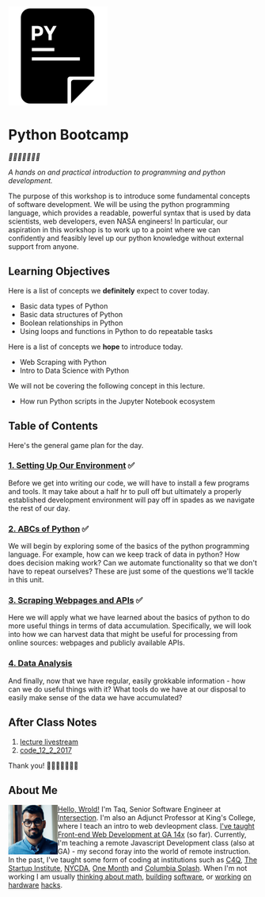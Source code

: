 
![pycon](https://github.com/mottaquikarim/PythonBootcamp/blob/master/assets/pycon.png?raw=true)

# Python Bootcamp
*🎉🎈🎂🍾🎊🍻💃*

*A hands on and practical introduction
 to programming and python development.*

The purpose of this workshop is to introduce some fundamental concepts of software development. We will be using the python programming language, which provides a readable, powerful syntax that is used by data scientists, web developers, even NASA engineers! In particular, our aspiration in this workshop is to work up to a point where we can confidently and feasibly level up our python knowledge without external support from anyone. 

## Learning Objectives

Here is a list of concepts we **definitely** expect to cover today.

* Basic data types of Python
* Basic data structures of Python
* Boolean relationships in Python
* Using loops and functions in Python to do repeatable tasks

Here is a list of concepts we **hope** to introduce today.

* Web Scraping with Python
* Intro to Data Science with Python

We will not be covering the following concept in this lecture.

* How run Python scripts in the Jupyter Notebook ecosystem

## Table of Contents
Here's the general game plan for the day.

### [1. Setting Up Our Environment](Setting_Up_Our_Environment) ✅
Before we get into writing our code, we will have to install a few programs and tools. It may take about a half hr to pull off but ultimately a properly established development environment will pay off in spades as we navigate the rest of our day.
### [2. ABCs of Python](ABCs_of_Python) ✅
We will begin by exploring some of the basics of the python programming language. For example, how can we keep track of data in python? How does decision making work? Can we automate functionality so that we don't have to repeat ourselves? These are just some of the questions we'll tackle in this unit.
### [3. Scraping Webpages and APIs](Scraping_Webpages_and_APIs) ✅
Here we will apply what we have learned about the basics of python to do more useful things in terms of data accumulation. Specifically, we will look into how we can harvest data that might be useful for processing from online sources: webpages and publicly available APIs.
### [4. Data Analysis](Data_Analysis)
And finally, now that we have regular, easily grokkable information - how can we do useful things with it? What tools do we have at our disposal to easily make sense of the data we have accumulated?

## After Class Notes

1. [lecture livestream](https://www.youtube.com/watch?v=8tB89jk7av0)
2. [code_12_2_2017](code/code_12_2_2017)

Thank you! 🎉🎈🎂🍾🎊🍻💃

## About Me

<img src="https://github.com/mottaquikarim/PythonBootcamp/blob/master/assets/taq.jpg?raw=true" style="width: 100px; height: auto;" width="100" align="left"> 

[Hello, Wrold!](https://medium.com/@the_taqquikarim/console-log-hello-wrold-3e3abeb44396) I'm Taq, Senior Software Engineer at [Intersection](https://twitter.com/intersection_co). I'm also an Adjunct Professor at King's College, where I teach an intro to web devleopment class. [I've taught Front-end Web Development at GA 14x](https://medium.com/@the_taqquikarim/10-lessons-learned-from-100-weeks-of-teaching-fewd-12c43db14f6b) (so far). Currently, I'm teaching a remote Javascript Development class (also at GA) - my second foray into the world of remote instruction. In the past, I've taught some form of coding at institutions such as [C4Q](https://www.c4q.nyc/), [The Startup Institute](https://www.startupinstitute.com/), [NYCDA](https://nycda.com/), [One Month](https://onemonth.com/) and [Columbia Splash](https://columbia.learningu.org/). When I'm not working I am usually [thinking about math](https://medium.com/math-musings/why-does-25-25-2-2-1-100-25-an-explanation-6c7e7b283d41), [building](https://medium.com/@the_taqquikarim/a-technique-for-saving-content-from-a-data-text-html-uri-10f045a8876d) [software](https://medium.com/@the_taqquikarim/introducing-bonfire-2c0e437895e2), or [working](https://photos.app.goo.gl/w1crzgI7DqCgGR373) [on](https://photos.app.goo.gl/EaFkp5SmyO0opkg32) [hardware](https://photos.app.goo.gl/tvxPl2zbIMl7FEnK2) [hacks](https://www.instagram.com/p/8rARZNND_t/?taken-by=taqqui.karim).
